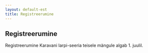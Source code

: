 ```yaml
---
layout: default-est
title: Registreerumine
---
```

## Registreerumine

Registreerumine Karavani larpi-seeria teisele mängule algab 1. juulil.
